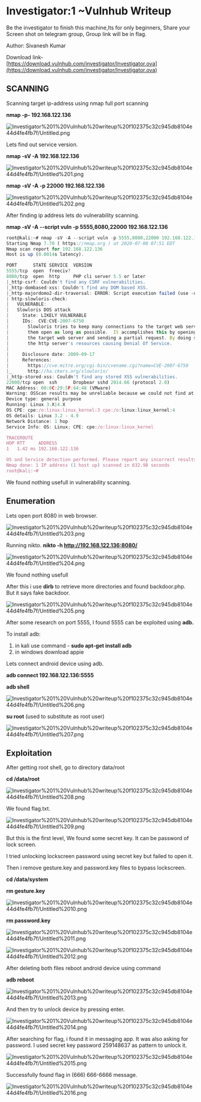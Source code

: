 # Investigator:1 ~Vulnhub Writeup

Be the investigator to finish this machine,Its for only beginners, Share your Screen shot on telegram group, Group link will be in flag.

Author: Sivanesh Kumar

Download link- [https://download.vulnhub.com/investigator/Investigator.ova](https://download.vulnhub.com/investigator/Investigator.ova)

## SCANNING

Scanning target ip-address using nmap full port scanning

**nmap -p- 192.168.122.136**

![Investigator%201%20Vulnhub%20writeup%20f102375c32c945db8104e44d4fe4fb7f/Untitled.png](Investigator%201%20Vulnhub%20writeup%20f102375c32c945db8104e44d4fe4fb7f/Untitled.png)

Lets find out service version.

**nmap -sV -A 192.168.122.136**

![Investigator%201%20Vulnhub%20writeup%20f102375c32c945db8104e44d4fe4fb7f/Untitled%201.png](Investigator%201%20Vulnhub%20writeup%20f102375c32c945db8104e44d4fe4fb7f/Untitled%201.png)

**nmap -sV -A -p 22000 192.168.122.136**

![Investigator%201%20Vulnhub%20writeup%20f102375c32c945db8104e44d4fe4fb7f/Untitled%202.png](Investigator%201%20Vulnhub%20writeup%20f102375c32c945db8104e44d4fe4fb7f/Untitled%202.png)

After finding ip address lets do vulnerability scanning.

**nmap -sV -A --script vuln -p 5555,8080,22000 192.168.122.136**

```jsx
root@kali:~# nmap -sV -A --script vuln -p 5555,8080,22000 192.168.122.136
Starting Nmap 7.70 ( https://nmap.org ) at 2020-07-08 07:51 EDT
Nmap scan report for 192.168.122.136
Host is up (0.0014s latency).

PORT      STATE SERVICE  VERSION
5555/tcp  open  freeciv?
8080/tcp  open  http     PHP cli server 5.5 or later
|_http-csrf: Couldn't find any CSRF vulnerabilities.
|_http-dombased-xss: Couldn't find any DOM based XSS.
|_http-majordomo2-dir-traversal: ERROR: Script execution failed (use -d to debug)
| http-slowloris-check: 
|   VULNERABLE:
|   Slowloris DOS attack
|     State: LIKELY VULNERABLE
|     IDs:  CVE:CVE-2007-6750
|       Slowloris tries to keep many connections to the target web server open and hold
|       them open as long as possible.  It accomplishes this by opening connections to
|       the target web server and sending a partial request. By doing so, it starves
|       the http server's resources causing Denial Of Service.
|       
|     Disclosure date: 2009-09-17
|     References:
|       https://cve.mitre.org/cgi-bin/cvename.cgi?name=CVE-2007-6750
|_      http://ha.ckers.org/slowloris/
|_http-stored-xss: Couldn't find any stored XSS vulnerabilities.
22000/tcp open  ssh      Dropbear sshd 2014.66 (protocol 2.0)
MAC Address: 00:0C:29:5F:64:48 (VMware)
Warning: OSScan results may be unreliable because we could not find at least 1 open and 1 closed port
Device type: general purpose
Running: Linux 3.X|4.X
OS CPE: cpe:/o:linux:linux_kernel:3 cpe:/o:linux:linux_kernel:4
OS details: Linux 3.2 - 4.9
Network Distance: 1 hop
Service Info: OS: Linux; CPE: cpe:/o:linux:linux_kernel

TRACEROUTE
HOP RTT     ADDRESS
1   1.42 ms 192.168.122.136

OS and Service detection performed. Please report any incorrect results at https://nmap.org/submit/ .
Nmap done: 1 IP address (1 host up) scanned in 632.98 seconds
root@kali:~#
```

We found nothing usefull in vulnerability scanning.

## Enumeration

Lets open port 8080 in web browser.

![Investigator%201%20Vulnhub%20writeup%20f102375c32c945db8104e44d4fe4fb7f/Untitled%203.png](Investigator%201%20Vulnhub%20writeup%20f102375c32c945db8104e44d4fe4fb7f/Untitled%203.png)

Running nikto. **nikto -h http://192.168.122.136:8080/**

![Investigator%201%20Vulnhub%20writeup%20f102375c32c945db8104e44d4fe4fb7f/Untitled%204.png](Investigator%201%20Vulnhub%20writeup%20f102375c32c945db8104e44d4fe4fb7f/Untitled%204.png)

We found nothing usefull

After this i use **dirb** to retrieve more directories and found backdoor.php. But it says fake backdoor.

![Investigator%201%20Vulnhub%20writeup%20f102375c32c945db8104e44d4fe4fb7f/Untitled%205.png](Investigator%201%20Vulnhub%20writeup%20f102375c32c945db8104e44d4fe4fb7f/Untitled%205.png)

After some research on port 5555, I found 5555 can be exploited using **adb.** 

To install adb:

1. in kali use command - **sudo apt-get install adb**
2. in windows download appie  

Lets connect android device using adb.

**adb connect 192.168.122.136:5555**

**adb shell**

![Investigator%201%20Vulnhub%20writeup%20f102375c32c945db8104e44d4fe4fb7f/Untitled%206.png](Investigator%201%20Vulnhub%20writeup%20f102375c32c945db8104e44d4fe4fb7f/Untitled%206.png)

**su root** (used to substitute as root user)

![Investigator%201%20Vulnhub%20writeup%20f102375c32c945db8104e44d4fe4fb7f/Untitled%207.png](Investigator%201%20Vulnhub%20writeup%20f102375c32c945db8104e44d4fe4fb7f/Untitled%207.png)

## Exploitation

After getting root shell, go to directory data/root

**cd /data/root**

![Investigator%201%20Vulnhub%20writeup%20f102375c32c945db8104e44d4fe4fb7f/Untitled%208.png](Investigator%201%20Vulnhub%20writeup%20f102375c32c945db8104e44d4fe4fb7f/Untitled%208.png)

We found flag.txt.

![Investigator%201%20Vulnhub%20writeup%20f102375c32c945db8104e44d4fe4fb7f/Untitled%209.png](Investigator%201%20Vulnhub%20writeup%20f102375c32c945db8104e44d4fe4fb7f/Untitled%209.png)

But this is the first level, We found some secret key. It can be password of lock screen.

I tried unlocking lockscreen password using secret key but failed to open it.

Then i remove gesture.key and password.key files to bypass lockscreen.

**cd /data/system**

**rm gesture.key**

![Investigator%201%20Vulnhub%20writeup%20f102375c32c945db8104e44d4fe4fb7f/Untitled%2010.png](Investigator%201%20Vulnhub%20writeup%20f102375c32c945db8104e44d4fe4fb7f/Untitled%2010.png)

**rm password.key**

![Investigator%201%20Vulnhub%20writeup%20f102375c32c945db8104e44d4fe4fb7f/Untitled%2011.png](Investigator%201%20Vulnhub%20writeup%20f102375c32c945db8104e44d4fe4fb7f/Untitled%2011.png)

![Investigator%201%20Vulnhub%20writeup%20f102375c32c945db8104e44d4fe4fb7f/Untitled%2012.png](Investigator%201%20Vulnhub%20writeup%20f102375c32c945db8104e44d4fe4fb7f/Untitled%2012.png)

After deleting both files reboot android device using command

**adb reboot** 

![Investigator%201%20Vulnhub%20writeup%20f102375c32c945db8104e44d4fe4fb7f/Untitled%2013.png](Investigator%201%20Vulnhub%20writeup%20f102375c32c945db8104e44d4fe4fb7f/Untitled%2013.png)

And then try to unlock device by pressing enter.

![Investigator%201%20Vulnhub%20writeup%20f102375c32c945db8104e44d4fe4fb7f/Untitled%2014.png](Investigator%201%20Vulnhub%20writeup%20f102375c32c945db8104e44d4fe4fb7f/Untitled%2014.png)

After searching for flag, i found it in messaging app. It was also asking for password. I used secret key password 259148637 as pattern to unlock it.

![Investigator%201%20Vulnhub%20writeup%20f102375c32c945db8104e44d4fe4fb7f/Untitled%2015.png](Investigator%201%20Vulnhub%20writeup%20f102375c32c945db8104e44d4fe4fb7f/Untitled%2015.png)

Successfully found flag in (666) 666-6666 message.

![Investigator%201%20Vulnhub%20writeup%20f102375c32c945db8104e44d4fe4fb7f/Untitled%2016.png](Investigator%201%20Vulnhub%20writeup%20f102375c32c945db8104e44d4fe4fb7f/Untitled%2016.png)
